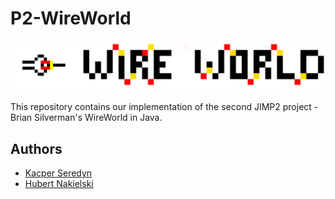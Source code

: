 # P2-WireWorld

![logo](logo.png)

This repository contains our implementation of the second JIMP2 project - Brian Silverman's WireWorld in Java.

## Authors
* [Kacper Seredyn](https://github.com/scintilla4evr)
* [Hubert Nakielski](https://github.com/nakielsh)